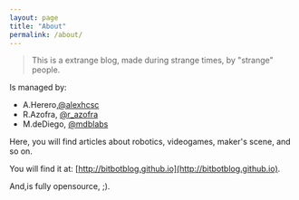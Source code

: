 ```yaml
---
layout: page
title: "About"
permalink: /about/
---
```


>This is a extrange blog, made during strange times, by "strange" people.

Is managed by:
* A.Herero,[@alexhcsc](https://twitter.com/alexhcsc)
* R.Azofra, [@r_azofra](https://twitter.com/r_azofra)
* M.deDiego, [@mdblabs](https://twitter.com/mdbLabs)

Here, you will find articles about robotics, videogames, maker's scene, and so on.

You will find it at: [http://bitbotblog.github.io](http://bitbotblog.github.io). 

And,is fully opensource, ;).

